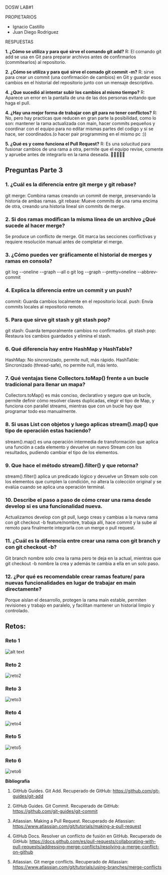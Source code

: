 DOSW LAB#1

PROPIETARIOS

* Ignacio Castillo
* Juan Diego Rodriguez

RESPUESTAS

**1. ¿Cómo se utiliza y para qué sirve el comando git add?**
R: El comando git add se usa en Git para preparar archivos antes de confirmarlos (commitearlos) al repositorio.

**2. ¿Cómo se utiliza y para qué sirve el comado git commit -m?**
R: sirve para crear un commit (una confirmación de cambios) en Git y guardar esos cambios en el historial del repositorio junto con un mensaje descriptivo.

**4. ¿Que sucedió al intentar subir los cambios al mismo tiempo?**
R: Aparece un error en la pantalla de una de las dos personas evitando que haga el pull. 

**4. ¿Hay una mejor forma de trabajar con git para no tener conflictos?**
R: No, pero hay practicas que reducen en gran parte la posibilidad, como lo son: mantener la rama actualizada con main, hacer commits pequeños y coordinar con el equipo para no editar mismas partes del codigo y si se hace, ser coordinados.(o hacer pair programming en el mismo pc :))

**5. ¿Qué es y como funciona el Pull Request?**
R: Es una solucitud para fusionar cambios de una rama a otra, permite que el equipo revise, comente y apruebe antes de integrarlo en la rama deseada.
 🦅🦅🦅🦅🦅
 
 
## Preguntas Parte 3

### 1. ¿Cuál es la diferencia entre git merge y git rebase?

git merge: Combina ramas creando un commit de merge, preservando la historia de ambas ramas.
git rebase: Mueve commits de una rama encima de otra, creando una historia lineal sin commits de merge.


### 2. Si dos ramas modifican la misma línea de un archivo ¿Qué sucede al hacer merge?

Se produce un conflicto de merge. Git marca las secciones conflictivas y requiere resolución manual antes de completar el merge.


### 3. ¿Cómo puedes ver gráficamente el historial de merges y ramas en consola?

git log --oneline --graph --all o git log --graph --pretty=oneline --abbrev-commit


### 4. Explica la diferencia entre un commit y un push?

commit: Guarda cambios localmente en el repositorio local.
push: Envía commits locales al repositorio remoto.


### 5. Para que sirve git stash y git stash pop?

git stash: Guarda temporalmente cambios no confirmados.
git stash pop: Restaura los cambios guardados y elimina el stash.


### 6. Qué diferencia hay entre HashMap y HashTable?

HashMap: No sincronizado, permite null, más rápido.
HashTable: Sincronizado (thread-safe), no permite null, más lento.

### 7. Qué ventajas tiene Collectors.toMap() frente a un bucle tradicional para llenar un mapa? 

Collectors.toMap() es más conciso, declarativo y seguro que un bucle, permite definir cómo resolver claves duplicadas, elegir el tipo de Map, y funciona con parallel streams, mientras que con un bucle hay que programar todo eso manualmente.

### 8. Si usas List con objetos y luego aplicas stream().map() que tipo de operación estas haciendo? 

stream().map() es una operación intermedia de transformación que aplica una función a cada elemento y devuelve un nuevo Stream con los resultados, pudiendo cambiar el tipo de los elementos.

### 9. Que hace el método stream().filter() y que retorna? 

stream().filter() aplica un predicado lógico y devuelve un Stream solo con los elementos que cumplen la condición, no altera la colección original y se evalúa cuando se aplica una operación terminal.

### 10. Describe el paso a paso de cómo crear una rama desde develop si es una funcionalidad nueva. 

Actualizamos develop con git pull, luego creas y cambias a la nueva rama con git checkout -b feature/nombre, trabaja allí, hace commit y la sube al remoto para finalmente integrarla con un merge o pull request.

### 11. ¿Cuál es la diferencia entre crear una rama con git branch y con git checkout -b? 

Git branch nombre solo crea la rama pero te deja en la actual, mientras que git checkout -b nombre la crea y además te cambia a ella en un solo paso.

### 12. ¿Por qué es recomendable crear ramas feature/ para nuevas funcionalidades en lugar de trabajar en main directamente? 

Porque aíslan el desarrollo, protegen la rama main estable, permiten revisiones y trabajo en paralelo, y facilitan mantener un historial limpio y controlado.

## Retos:

### Reto 1

![alt text](docs/reto1.jpeg)

### Reto 2

![reto2](docs/reto2.jpeg)

### Reto 3

![reto3](docs/reto3.jpeg)

### Reto 4

![reto4](docs/reto4.jpeg)

### Reto 5

![reto5](docs/reto5.jpeg)

### Reto 6

![reto6](docs/reto6.jpeg)

**Bibliografía**

1. GitHub Guides. Git Add. Recuperado de GitHub: https://github.com/git-guides/git-add

2. GitHub Guides. Git Commit. Recuperado de GitHub: https://github.com/git-guides/git-commit

3. Atlassian. Making a Pull Request. Recuperado de Atlassian: https://www.atlassian.com/git/tutorials/making-a-pull-request

4. GitHub Docs. Resolver un conflicto de fusión en GitHub. Recuperado de GitHub: https://docs.github.com/es/pull-requests/collaborating-with-pull-requests/addressing-merge-conflicts/resolving-a-merge-conflict-on-github

5. Atlassian. Git merge conflicts. Recuperado de Atlassian: https://www.atlassian.com/git/tutorials/using-branches/merge-conflicts

